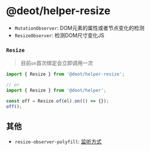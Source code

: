 # @deot/helper-resize

- `MutationObserver`: DOM元素的属性或者节点变化的检测
- `ResizeObserver`: 检测DOM尺寸变化JS


### `Resize`

> 目前`on`首次绑定会立即调用一次

```js
import { Resize } from '@deot/helper-resize';
```
```js
// or
import { Resize } from '@deot/helper';
```

```js
const off = Resize.of(el).on(() => {});
off();
```


## 其他

- `resize-observer-polyfill`: [监听方式](https://github.com/que-etc/resize-observer-polyfill/blob/master/src/ResizeObserverController.js#L147)